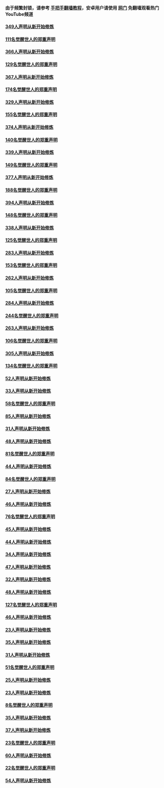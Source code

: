 #### 由于频繁封锁，请参考 [手把手翻墙教程](https://github.com/gfw-breaker/guides/wiki/)，安卓用户请使用 [网门](https://github.com/gfw-breaker/nogfw/blob/master/dl.md?t=06160701) 免翻墙观看热门YouTube频道 

#### [349人声明从新开始修炼](../pages/91/426969.md?t=06160701) 

#### [111名觉醒世人的郑重声明](../pages/91/426968.md?t=06160701) 

#### [366人声明从新开始修炼](../pages/91/426737.md?t=06160701) 

#### [129名觉醒世人的郑重声明](../pages/91/426736.md?t=06160701) 

#### [367人声明从新开始修炼](../pages/91/426421.md?t=06160701) 

#### [174名觉醒世人的郑重声明](../pages/91/426420.md?t=06160701) 

#### [329人声明从新开始修炼](../pages/91/426139.md?t=06160701) 

#### [155名觉醒世人的郑重声明](../pages/91/426138.md?t=06160701) 

#### [374人声明从新开始修炼](../pages/91/425811.md?t=06160701) 

#### [140名觉醒世人的郑重声明](../pages/91/425810.md?t=06160701) 

#### [339人声明从新开始修炼](../pages/91/425690.md?t=06160701) 

#### [149名觉醒世人的郑重声明](../pages/91/425689.md?t=06160701) 

#### [377人声明从新开始修炼](../pages/91/424867.md?t=06160701) 

#### [188名觉醒世人的郑重声明](../pages/91/424866.md?t=06160701) 

#### [394人声明从新开始修炼](../pages/91/423914.md?t=06160701) 

#### [148名觉醒世人的郑重声明](../pages/91/423913.md?t=06160701) 

#### [338人声明从新开始修炼](../pages/91/423540.md?t=06160701) 

#### [125名觉醒世人的郑重声明](../pages/91/423539.md?t=06160701) 

#### [283人声明从新开始修炼](../pages/91/423296.md?t=06160701) 

#### [153名觉醒世人的郑重声明](../pages/91/423295.md?t=06160701) 

#### [262人声明从新开始修炼](../pages/91/423004.md?t=06160701) 

#### [105名觉醒世人的郑重声明](../pages/91/423003.md?t=06160701) 

#### [284人声明从新开始修炼](../pages/91/422707.md?t=06160701) 

#### [244名觉醒世人的郑重声明](../pages/91/422706.md?t=06160701) 

#### [263人声明从新开始修炼](../pages/91/422553.md?t=06160701) 

#### [106名觉醒世人的郑重声明](../pages/91/422552.md?t=06160701) 

#### [305人声明从新开始修炼](../pages/91/422153.md?t=06160701) 

#### [134名觉醒世人的郑重声明](../pages/91/422152.md?t=06160701) 

#### [52人声明从新开始修炼](../pages/91/421846.md?t=06160701) 

#### [33人声明从新开始修炼](../pages/91/421804.md?t=06160701) 

#### [58名觉醒世人的郑重声明](../pages/91/421845.md?t=06160701) 

#### [85人声明从新开始修炼](../pages/91/421769.md?t=06160701) 

#### [31人声明从新开始修炼](../pages/91/421763.md?t=06160701) 

#### [48人声明从新开始修炼](../pages/91/421605.md?t=06160701) 

#### [81名觉醒世人的郑重声明](../pages/91/421656.md?t=06160701) 

#### [44人声明从新开始修炼](../pages/91/421544.md?t=06160701) 

#### [84名觉醒世人的郑重声明](../pages/91/421543.md?t=06160701) 

#### [27人声明从新开始修炼](../pages/91/421465.md?t=06160701) 

#### [46人声明从新开始修炼](../pages/91/421454.md?t=06160701) 

#### [76名觉醒世人的郑重声明](../pages/91/421453.md?t=06160701) 

#### [45人声明从新开始修炼](../pages/91/421452.md?t=06160701) 

#### [44人声明从新开始修炼](../pages/91/421422.md?t=06160701) 

#### [34人声明从新开始修炼](../pages/91/421322.md?t=06160701) 

#### [47人声明从新开始修炼](../pages/91/421264.md?t=06160701) 

#### [32人声明从新开始修炼](../pages/91/421225.md?t=06160701) 

#### [48人声明从新开始修炼](../pages/91/421202.md?t=06160701) 

#### [127名觉醒世人的郑重声明](../pages/91/421224.md?t=06160701) 

#### [46人声明从新开始修炼](../pages/91/421203.md?t=06160701) 

#### [23人声明从新开始修炼](../pages/91/421138.md?t=06160701) 

#### [35人声明从新开始修炼](../pages/91/421122.md?t=06160701) 

#### [31人声明从新开始修炼](../pages/91/421081.md?t=06160701) 

#### [51名觉醒世人的郑重声明](../pages/91/421080.md?t=06160701) 

#### [25人声明从新开始修炼](../pages/91/421020.md?t=06160701) 

#### [23人声明从新开始修炼](../pages/91/420884.md?t=06160701) 

#### [8名觉醒世人的郑重声明](../pages/91/420883.md?t=06160701) 

#### [35人声明从新开始修炼](../pages/91/420809.md?t=06160701) 

#### [37人声明从新开始修炼](../pages/91/420766.md?t=06160701) 

#### [23名觉醒世人的郑重声明](../pages/91/420765.md?t=06160701) 

#### [60人声明从新开始修炼](../pages/91/420727.md?t=06160701) 

#### [22名觉醒世人的郑重声明](../pages/91/420726.md?t=06160701) 

#### [54人声明从新开始修炼](../pages/91/420529.md?t=06160701) 

